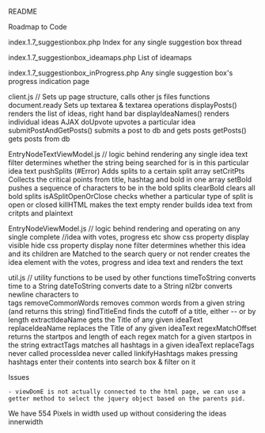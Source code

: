README

Roadmap to Code

index.1.7_suggestionbox.php
	Index for any single suggestion box thread

index.1.7_suggestionbox_ideamaps.php
	List of ideamaps

index.1.7_suggestionbox_inProgress.php
	Any single suggestion box's progress indication page


client.js // Sets up page structure, calls other js files functions
	document.ready
		Sets up textarea & textarea operations
	displayPosts()
		renders the list of ideas, right hand bar
	displayIdeaNames()
		renders individual ideas
	AJAX
		doUpvote
			upvotes a particular idea
		submitPostAndGetPosts()
			submits a post to db and gets posts
		getPosts()
			gets posts from db

EntryNodeTextViewModel.js // logic behind rendering any single idea text
	filter
		determines whether the string being searched for is in this particular idea text
	pushSplits (#Error)
		Adds splits to a certain split array
	setCritPts
		Collects the critical points from title, hashtag and bold in one array
	setBold
		pushes a sequence of characters to be in the bold splits
	clearBold
		clears all bold splits
	isASplitOpenOrClose
		checks whether a particular type of split is open or closed
	killHTML
		makes the text empty
	render
		builds idea text from critpts and plaintext



EntryNodeViewModel.js // logic behind rendering and operating on any single complete 
					  //idea with votes, progress etc
	show
		css property display visible
	hide
		css property display none
	filter
		determines whether this idea and its children are Matched to the search query or not
	render
		creates the idea element with the votes, progress and idea text and renders the text

util.js // utility functions to be used by other functions
	timeToString
		converts time to a String
	dateToString
		converts date to a String
	nl2br
		converts newline characters to <br> tags
	removeCommonWords
		removes common words from a given string (and returns this string)
	findTitleEnd
		finds the cutoff of a title, either -- or by length
	extractIdeaName
		gets the Title of any given ideaText
	replaceIdeaName
		replaces the Title of any given ideaText
	regexMatchOffset
		returns the startpos and length of each regex match for a given startpos in the string
	extractTags
		matches all hashtags in a given ideaText
	replaceTags
		never called
	processIdea
		never called
	linkifyHashtags
		makes pressing hashtags enter their contents into search box & filter on it


Issues

	- viewDomE is not actually connected to the html page, we can use a getter method to select the jquery object based on the parents pid.

We have 554 Pixels in width used up without considering the ideas innerwidth
